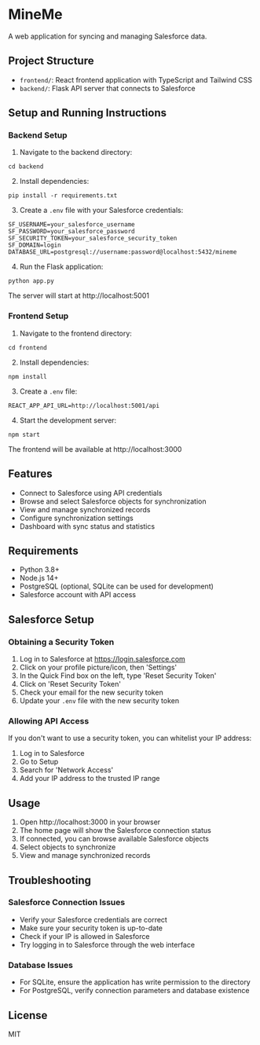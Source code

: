 # MineMe

A web application for syncing and managing Salesforce data.

## Project Structure

- `frontend/`: React frontend application with TypeScript and Tailwind CSS
- `backend/`: Flask API server that connects to Salesforce

## Setup and Running Instructions

### Backend Setup

1. Navigate to the backend directory:
```
cd backend
```

2. Install dependencies:
```
pip install -r requirements.txt
```

3. Create a `.env` file with your Salesforce credentials:
```
SF_USERNAME=your_salesforce_username
SF_PASSWORD=your_salesforce_password
SF_SECURITY_TOKEN=your_salesforce_security_token
SF_DOMAIN=login
DATABASE_URL=postgresql://username:password@localhost:5432/mineme
```

4. Run the Flask application:
```
python app.py
```

The server will start at http://localhost:5001

### Frontend Setup

1. Navigate to the frontend directory:
```
cd frontend
```

2. Install dependencies:
```
npm install
```

3. Create a `.env` file:
```
REACT_APP_API_URL=http://localhost:5001/api
```

4. Start the development server:
```
npm start
```

The frontend will be available at http://localhost:3000

## Features

- Connect to Salesforce using API credentials
- Browse and select Salesforce objects for synchronization
- View and manage synchronized records
- Configure synchronization settings
- Dashboard with sync status and statistics

## Requirements

- Python 3.8+
- Node.js 14+
- PostgreSQL (optional, SQLite can be used for development)
- Salesforce account with API access

## Salesforce Setup

### Obtaining a Security Token

1. Log in to Salesforce at https://login.salesforce.com
2. Click on your profile picture/icon, then 'Settings'
3. In the Quick Find box on the left, type 'Reset Security Token'
4. Click on 'Reset Security Token'
5. Check your email for the new security token
6. Update your `.env` file with the new security token

### Allowing API Access

If you don't want to use a security token, you can whitelist your IP address:

1. Log in to Salesforce
2. Go to Setup
3. Search for 'Network Access'
4. Add your IP address to the trusted IP range

## Usage

1. Open http://localhost:3000 in your browser
2. The home page will show the Salesforce connection status
3. If connected, you can browse available Salesforce objects
4. Select objects to synchronize
5. View and manage synchronized records

## Troubleshooting

### Salesforce Connection Issues

- Verify your Salesforce credentials are correct
- Make sure your security token is up-to-date
- Check if your IP is allowed in Salesforce
- Try logging in to Salesforce through the web interface

### Database Issues

- For SQLite, ensure the application has write permission to the directory
- For PostgreSQL, verify connection parameters and database existence

## License

MIT 
